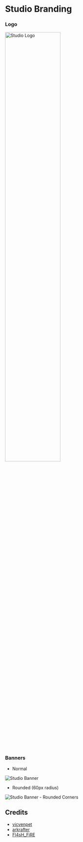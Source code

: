 # Studio Branding

### Logo
<img src="https://github.com/fortiesstudios/branding/blob/main/images/icon/icon.png" width="60%" height="60%" title="Studio Logo">

### Banners
- Normal
<img src="" title="Studio Banner">

- Rounded (60px radius)
<img src="" title="Studio Banner - Rounded Corners">

## Credits
- [vicvenpet](https://github.com/vicvenpet)
- [arkrafter](https://github.com/arkrafter)
- [Fl4sH_FiRE](https://github.com/Lithium00)